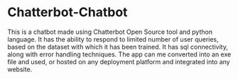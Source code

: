 # Chatterbot-Chatbot
This is a chatbot made using Chatterbot Open Source tool and python language. 
It has the ability to respond to limited number of user queries, based on the dataset with which it has been trained.
It has sql connectivity, along with error handling techniques.
The app can me converted into an exe file and used, or hosted on any deployment platform and integrated into any website.
